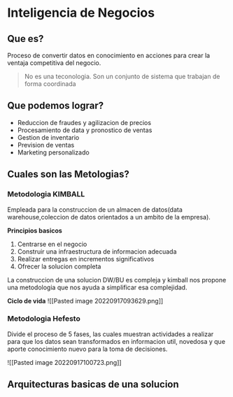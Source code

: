 # Inteligencia de Negocios

## Que es?
Proceso de convertir datos en conocimiento en acciones para crear la ventaja competitiva del negocio.

> No es una teconologia.
> Son un conjunto de sistema que trabajan de forma coordinada

## Que podemos lograr?
- Reduccion de fraudes y agilizacion de precios
- Procesamiento de data y pronostico de ventas
- Gestion de inventario
- Prevision de ventas
- Marketing personalizado

## Cuales son las Metologias?
### Metodologia KIMBALL
Empleada para la construccion de un almacen de datos(data warehouse,coleccion de datos orientados a un ambito de la empresa).  

**Principios basicos**
1. Centrarse en el negocio
2. Construir una infraestructura de informacion adecuada
3. Realizar entregas en incrementos significativos
4. Ofrecer la solucion completa 

La construccion de una solucion DW/BU es compleja y kimball nos propone una metodologia que nos ayuda a simplificar esa complejidad.

**Ciclo de vida**
![[Pasted image 20220917093629.png]]

### Metodologia Hefesto
Divide el proceso de 5 fases, las cuales muestran actividades a realizar para que los datos sean transformados en informacion util, novedosa y que aporte conocimiento nuevo para la toma de decisiones.

![[Pasted image 20220917100723.png]]

## Arquitecturas basicas de una solucion
